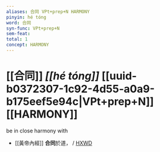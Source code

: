 ```yaml
---
aliases: 合同 VPt+prep+N HARMONY
pinyin: hé tóng
word: 合同
syn-func: VPt+prep+N
sem-feat: 
total: 1
concept: HARMONY 
---
```

# [[合同]] *[[hé tóng]]*  [[uuid-b0372307-1c92-4d55-a0a9-b175eef5e94c|VPt+prep+N]] [[HARMONY]]
be in close harmony with
 - [[黃帝內經]] **合同**於道， / [HXWD](https://hxwd.org/textview.html?location=KR3e0001_tls_001-4a.47)